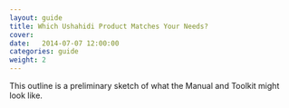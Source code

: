 ```yaml
---
layout: guide
title: Which Ushahidi Product Matches Your Needs?
cover: 
date:   2014-07-07 12:00:00
categories: guide
weight: 2
---
```


This outline is a preliminary sketch of what the Manual and Toolkit might look like.